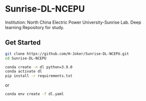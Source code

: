# Sunrise-DL-NCEPU
Institution: North China Electric Power University-Sunrise Lab. Deep learning Repository for study.

## Get Started
```bash
git clone https://github.com/H-Joker/Sunrise-DL-NCEPU.git
cd Sunrise-DL-NCEPU
```

```bash
conda create -n dl python=3.9.0
conda activate dl
pip install -r requirements.txt
```

or

```bash
conda env create -f dl.yaml
```